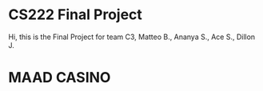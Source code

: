 # CS222 Final Project

Hi, this is the Final Project for team C3, 
Matteo B., Ananya S., Ace S., Dillon J.

# MAAD CASINO
